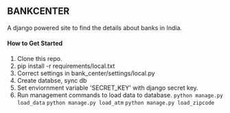 BANKCENTER
----------

A django powered site to find the details about banks in India.


#### How to Get Started

1. Clone this repo.
2. pip install -r requirements/local.txt
3. Correct settings in bank_center/settings/local.py
4. Create databse, sync db
5. Set enviornment variable 'SECRET_KEY' with django secret key.
6. Run management commands to load data to database.
  `python manage.py load_data`
  `python manage.py load_atm`
  `python manage.py load_zipcode`
